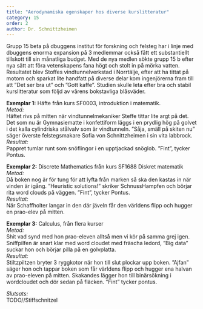 ```yaml
---
title: "Aerodynamiska egenskaper hos diverse kurslitteratur"
category: 15
order: 2
author: Dr. Schnittzheimen
---
```


Grupp 15 beta på dbuggens institut för forskning och felsteg har i linje med dbuggens enorma expansion på 3 medlemmar också fått ett substantiellt tillskott till sin månatliga budget. Med de nya medlen sökte grupp 15 b efter nya sätt att föra vetenskapens fana högt och stolt in på mörka vatten. Resultatet blev Stoffes vindtunnelverkstad i Norrtälje, efter att ha tittat på motorn och sparkat lite handfatt på diverse delar kom ingenjörerna fram till att ”Det ser bra ut” och ”Gott kaffe”. Studien skulle leta efter bra och stabil kurslitteratur som följd av vårens bokstavliga blåsväder.

**Exemplar 1:** Häfte från kurs SF0003, introduktion i matematik.  
*Metod:*  
Häftet rivs på mitten när vindtunnelmekaniker Steffe tittar lite argt på det. Det som nu är Gymnasiematte i konfettiform läggs i en prydlig hög på golvet i det kalla cylindriska stålvalv som är vindtunneln. ”Såja, smäll på skiten nu” säger överste felstegsmakare Sofia von Schnittzheimen i sin vita labbrock.  
*Resultat:*  
Pappret tumlar runt som snöflingor i en upptjackad snöglob. ”Fint”, tycker Pontus.

**Exemplar 2:** Discrete Mathematics från kurs SF1688 Diskret matematik  
*Metod:*  
Då boken nog är för tung för att lyfta från marken så ska den kastas in när vinden är igång. ”Heuristic solutions!” skriker SchnussHampfen och börjar rita word clouds på väggen. ”Fint”, tycker Pontus.  
*Resultat:*  
När Schaffholter langar in den där jäveln får den världens flipp och hugger en prao-elev på mitten.

**Exemplar 3:** Calculus, från flera kurser  
*Metod:*  
Shit vad synd med hon prao-eleven alltså men vi kör på samma grej igen. Sniffpilfen är snart klar med word cloudet med fräscha ledord, ”Big data” suckar hon och börjar pilla på en golvplatta.  
*Resultat:*  
Stiltzpiltzen bryter 3 ryggkotor när hon till slut plockar upp boken. ”Ajfan” säger hon och tappar boken som får världens flipp och hugger ena halvan av prao-eleven på mitten. Skakandes lägger hon till binärsökning i wordcloudet och dör sedan på fläcken. ”Fint” tycker pontus.

*Slutsats:*  
TODO//Stiffschnitzel
